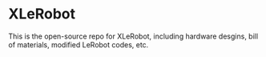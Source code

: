 # XLeRobot
This is the open-source repo for XLeRobot, including hardware desgins, bill of materials, modified LeRobot codes, etc.
